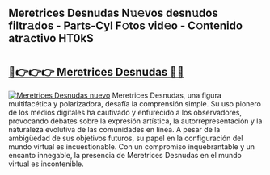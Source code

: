 ## Meretrices Desnudas N𝚞𝚎vos desn𝚞dos filtr𝚊dos - Parts-Cyl F𝚘tos vid𝚎o - C𝚘ntenido atr𝚊ctivo HT0kS

# <h2><a href="http://mbc39o.tromn.icu/?c=Meretrices+Desnudas">🔗👉👉👉 Meretrices Desnudas 🔗🔗</a></h2>

[![Meretrices Desnudas nuevo](https://i.imgur.com/pEAQMta.gif)](http://mbc39o.tromn.icu/?c=Meretrices+Desnudas)
Meretrices Desnudas, una figura multifacética y polarizadora, desafía la comprensión simple. Su uso pionero de los medios digitales ha cautivado y enfurecido a los observadores, provocando debates sobre la expresión artística, la autorrepresentación y la naturaleza evolutiva de las comunidades en línea. A pesar de la ambigüedad de sus objetivos futuros, su papel en la configuración del mundo virtual es incuestionable. Con un compromiso inquebrantable y un encanto innegable, la presencia de Meretrices Desnudas en el mundo virtual es incontenible.
